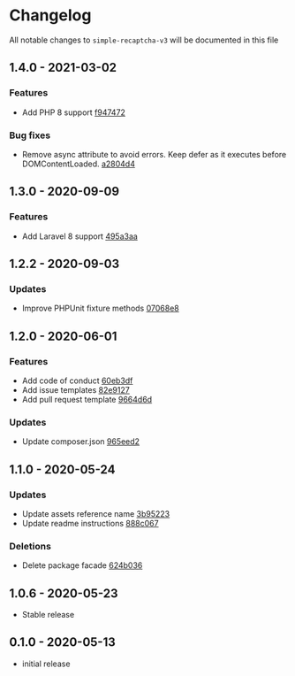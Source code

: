 # Changelog

All notable changes to `simple-recaptcha-v3` will be documented in this file

## 1.4.0 - 2021-03-02

### Features
- Add PHP 8 support [f947472](https://github.com/torralbodavid/simple-recaptcha-v3/commit/f947472af9e17bd738db2acc9720c81076cdf05f)

### Bug fixes
- Remove async attribute to avoid errors. Keep defer as it executes before DOMContentLoaded. [a2804d4](https://github.com/torralbodavid/simple-recaptcha-v3/commit/a2804d4b42ccb091c1d4ae3f571d741239d022f1)

## 1.3.0 - 2020-09-09

### Features
- Add Laravel 8 support [495a3aa](https://github.com/torralbodavid/simple-recaptcha-v3/commit/495a3aaa7750dce060239c86599c395a682269a1)

## 1.2.2 - 2020-09-03

### Updates
- Improve PHPUnit fixture methods [07068e8](https://github.com/torralbodavid/simple-recaptcha-v3/commit/07068e8c4803b5aba279c77925e59cb052f8feae)

## 1.2.0 - 2020-06-01

### Features
- Add code of conduct [60eb3df](https://github.com/torralbodavid/simple-recaptcha-v3/commit/60eb3dfa9716ce1a941c92d957ca32fa4e650e77)
- Add issue templates [82e9127](https://github.com/torralbodavid/simple-recaptcha-v3/commit/82e912760b73453e68630ada2a00d4efb6ed4753)
- Add pull request template [9664d6d](https://github.com/torralbodavid/simple-recaptcha-v3/commit/9664d6d4b0191b5513591b8c4e72ff652d36a525)

### Updates
- Update composer.json [965eed2](https://github.com/torralbodavid/simple-recaptcha-v3/commit/965eed2469d8d3676d13bbbf490776d2ce21b8f5)

## 1.1.0 - 2020-05-24

### Updates
- Update assets reference name [3b95223](https://github.com/torralbodavid/simple-recaptcha-v3/commit/3b952237460a44d1a5b2eb446f87b7eca70fd30c)
- Update readme instructions [888c067](https://github.com/torralbodavid/simple-recaptcha-v3/commit/888c06778eba315c1499cafd4b12fd393e21977d)

### Deletions
- Delete package facade [624b036](https://github.com/torralbodavid/simple-recaptcha-v3/commit/624b03653defecc3e8ce706e0d2ba7bcadd39be7)

## 1.0.6 - 2020-05-23

- Stable release

## 0.1.0 - 2020-05-13

- initial release
